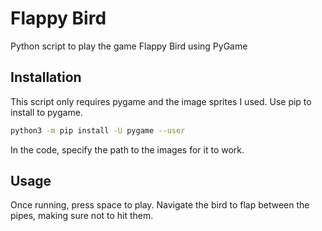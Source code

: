 # Flappy Bird
Python script to play the game Flappy Bird using PyGame

## Installation

This script only requires pygame and the image sprites I used. Use pip to install to pygame.

```bash
python3 -m pip install -U pygame --user
```

In the code, specify the path to the images for it to work. 

## Usage

Once running, press space to play. Navigate the bird to flap between the pipes, making sure not to hit them. 
